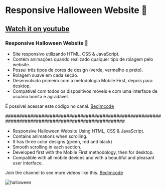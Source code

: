 # Responsive Halloween Website 🎃
## [Watch it on youtube](https://youtu.be/lgo1CEPZoxg)
### Responsive Halloween Website 🎃

- Site responsivo utilizando HTML, CSS & JavaScript.
- Contém animações quando realizado qualquer tipo de rolagem pelo website.
- Possui três tipos de cores de design (verde, vermelho e preto).
- Rolagem suave em cada seção.
- Desenvolvido primeiro com a metodologia Mobile First, depois para desktop.
- Compatível com todos os dispositivos móveis e com uma interface de usuário bonita e agradável.

É possível acessar este código no canal. [Bedimcode](https://www.youtube.com/c/Bedimcode)

###################################################################################################

- Responsive Halloween Website Using HTML, CSS & JavaScript.
- Contains animations when scrolling.
- It has three color designs (green, red and black)
- Smooth scrolling in each section.
- Developed first with the Mobile First methodology, then for desktop.
- Compatible with all mobile devices and with a beautiful and pleasant user interface.


Join the channel to see more videos like this. [Bedimcode](https://www.youtube.com/c/Bedimcode)

![halloween](/preview.png)
